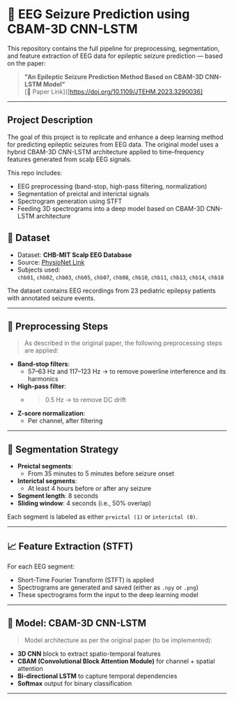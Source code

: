 # 🧠 EEG Seizure Prediction using CBAM-3D CNN-LSTM

This repository contains the full pipeline for preprocessing, segmentation, and feature extraction of EEG data for epileptic seizure prediction — based on the paper:

> **"An Epileptic Seizure Prediction Method Based on CBAM-3D CNN-LSTM Model"**  
> [🔗 Paper Link]([https://doi.org/10.1109/JTEHM.2023.3290036]

---

##  Project Description

The goal of this project is to replicate and enhance a deep learning method for predicting epileptic seizures from EEG data. The original model uses a hybrid CBAM-3D CNN-LSTM architecture applied to time–frequency features generated from scalp EEG signals.

This repo includes:
- EEG preprocessing (band-stop, high-pass filtering, normalization)
- Segmentation of preictal and interictal signals
- Spectrogram generation using STFT
- Feeding 3D spectrograms into a deep model based on CBAM-3D CNN-LSTM architecture

## 🧠 Dataset

- Dataset: **CHB-MIT Scalp EEG Database**
- Source: [PhysioNet Link](https://physionet.org/content/chbmit/1.0.0/)
- Subjects used:  
  `chb01`, `chb02`, `chb03`, `chb05`, `chb07`, `chb08`, `chb10`, `chb11`, `chb13`, `chb14`, `chb18`

The dataset contains EEG recordings from 23 pediatric epilepsy patients with annotated seizure events.

---

## 🧪 Preprocessing Steps

> As described in the original paper, the following preprocessing steps are applied:

- **Band-stop filters**:
  - 57–63 Hz and 117–123 Hz → to remove powerline interference and its harmonics
- **High-pass filter**:
  - > 0.5 Hz → to remove DC drift
- **Z-score normalization**:
  - Per channel, after filtering

---

## 🔀 Segmentation Strategy

- **Preictal segments**:
  - From 35 minutes to 5 minutes before seizure onset
- **Interictal segments**:
  - At least 4 hours before or after any seizure
- **Segment length**: 8 seconds  
- **Sliding window**: 4 seconds (i.e., 50% overlap)

Each segment is labeled as either `preictal (1)` or `interictal (0)`.

---

## 📈 Feature Extraction (STFT)

For each EEG segment:
- Short-Time Fourier Transform (STFT) is applied
- Spectrograms are generated and saved (either as `.npy` or `.png`)
- These spectrograms form the input to the deep learning model

---

## 🧠 Model: CBAM-3D CNN-LSTM

> Model architecture as per the original paper (to be implemented):

- **3D CNN** block to extract spatio-temporal features
- **CBAM (Convolutional Block Attention Module)** for channel + spatial attention
- **Bi-directional LSTM** to capture temporal dependencies
- **Softmax** output for binary classification

---
